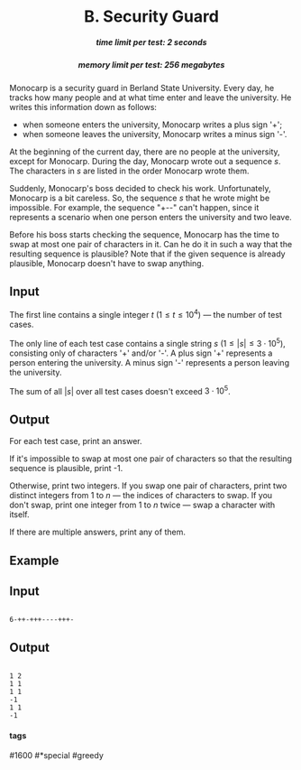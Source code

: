 <h1 style='text-align: center;'> B. Security Guard</h1>

<h5 style='text-align: center;'>time limit per test: 2 seconds</h5>
<h5 style='text-align: center;'>memory limit per test: 256 megabytes</h5>

Monocarp is a security guard in Berland State University. Every day, he tracks how many people and at what time enter and leave the university. He writes this information down as follows: 

* when someone enters the university, Monocarp writes a plus sign '+';
* when someone leaves the university, Monocarp writes a minus sign '-'.

At the beginning of the current day, there are no people at the university, except for Monocarp. During the day, Monocarp wrote out a sequence $s$. The characters in $s$ are listed in the order Monocarp wrote them.

Suddenly, Monocarp's boss decided to check his work. Unfortunately, Monocarp is a bit careless. So, the sequence $s$ that he wrote might be impossible. For example, the sequence "+--" can't happen, since it represents a scenario when one person enters the university and two leave.

Before his boss starts checking the sequence, Monocarp has the time to swap at most one pair of characters in it. Can he do it in such a way that the resulting sequence is plausible? Note that if the given sequence is already plausible, Monocarp doesn't have to swap anything.

## Input

The first line contains a single integer $t$ ($1 \le t \le 10^4$) — the number of test cases.

The only line of each test case contains a single string $s$ ($1 \le |s| \le 3 \cdot 10^5$), consisting only of characters '+' and/or '-'. A plus sign '+' represents a person entering the university. A minus sign '-' represents a person leaving the university.

The sum of all $|s|$ over all test cases doesn't exceed $3 \cdot 10^5$.

## Output

For each test case, print an answer.

If it's impossible to swap at most one pair of characters so that the resulting sequence is plausible, print -1.

Otherwise, print two integers. If you swap one pair of characters, print two distinct integers from $1$ to $n$ — the indices of characters to swap. If you don't swap, print one integer from $1$ to $n$ twice — swap a character with itself.

If there are multiple answers, print any of them.

## Example

## Input


```

6-++-+++----+++-
```
## Output


```

1 2
1 1
1 1
-1
1 1
-1

```


#### tags 

#1600 #*special #greedy 